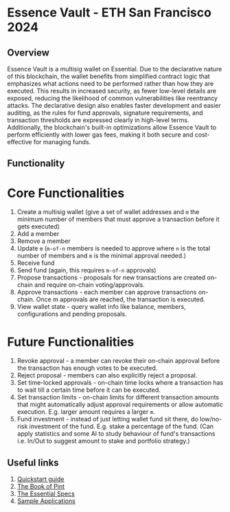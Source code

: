 # Essence Vault - ETH San Francisco 2024

## Overview

Essence Vault is a multisig wallet on Essential. Due to the declarative nature of this blockchain, the wallet benefits from simplified contract logic that emphasizes what actions need to be performed rather than how they are executed. This results in increased security, as fewer low-level details are exposed, reducing the likelihood of common vulnerabilities like reentrancy attacks. The declarative design also enables faster development and easier auditing, as the rules for fund approvals, signature requirements, and transaction thresholds are expressed clearly in high-level terms. Additionally, the blockchain's built-in optimizations allow Essence Vault to perform efficiently with lower gas fees, making it both secure and cost-effective for managing funds.

## Functionality

# Core Functionalities

1. Create a multisig wallet (give a set of wallet addresses and `m` the minimum number of members that must approve a transaction before it gets executed)
2. Add a member
3. Remove a member
3. Update `m` (`m-of-n` members is needed to approve where `n` is the total number of members and `m` is the minimal approval needed.)
4. Receive fund
5. Send fund (again, this requires `m-of-n` approvals)
6. Propose transactions - proposals for new transactions are created on-chain and require on-chain voting/approvals.
7. Approve transactions - each member can approve transactions on-chain. Once m approvals are reached, the transaction is executed.
8. View wallet state - query wallet info like balance, members, configurations and pending proposals.

# Future Functionalities

1. Revoke approval - a member can revoke their on-chain approval before the transaction has enough votes to be executed.
2. Reject proposal - members can also explicitly reject a proposal.
3. Set time-locked approvals - on-chain time locks where a transaction has to wait till a certain time before it can be executed.
4. Set transaction limits - on-chain limits for different transaction amounts that might automatically adjust approval requirements or allow automatic execution. E.g. larger amount requires a larger `m`.
5. Fund investment - instead of just letting wallet fund sit there, do low/no-risk investment of the fund. E.g. stake a percentage of the fund. (Can apply statistics and some AI to study behaviour of fund's transactions i.e. In/Out to suggest amount to stake and portfolio strategy.)

## Useful links

1. [Quickstart guide](https://essential-contributions.github.io/essential-integration/index.html)
2. [The Book of Pint](https://essential-contributions.github.io/pint/book/)
3. [The Essential Specs](https://essential-contributions.github.io/specs/specs/index.html?ref=blog.essential.builders)
4. [Sample Applications](https://github.com/essential-contributions/essential-integration/tree/main/apps)

